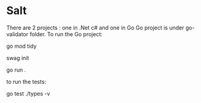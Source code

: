 # Salt

There are 2 projects : one in .Net c# and one in Go
Go project is under go-validator folder.
To run the Go project:

go mod tidy

swag init

go run .

to run the tests:

go test ./types -v

